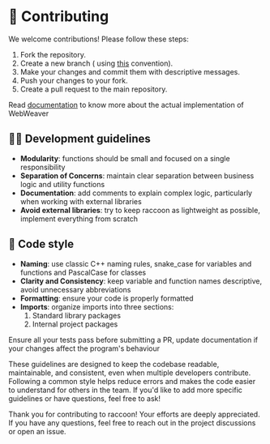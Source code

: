 # 🧩 Contributing
We welcome contributions! Please follow these steps:

1. Fork the repository.
2. Create a new branch ( using <a href="https://medium.com/@abhay.pixolo/naming-conventions-for-git-branches-a-cheatsheet-8549feca2534">this</a> convention).
3. Make your changes and commit them with descriptive messages.
4. Push your changes to your fork.
5. Create a pull request to the main repository.

Read <a href="/docs/">documentation</a> to know more about the actual implementation of WebWeaver

## 👨‍💻 Development guidelines
- **Modularity**: functions should be small and focused on a single responsibility
- **Separation of Concerns**: maintain clear separation between business logic and utility functions
- **Documentation**: add comments to explain complex logic, particularly when working with external libraries
- **Avoid external libraries**: try to keep raccoon as lightweight as possible, implement everything from scratch

## 🎨 Code style
- **Naming**: use classic C++ naming rules, snake_case for variables and functions and PascalCase for classes
- **Clarity and Consistency**: keep variable and function names descriptive, avoid unnecessary abbreviations
- **Formatting**: ensure your code is properly formatted
- **Imports**: organize imports into three sections:
    1. Standard library packages
    2. Internal project packages

Ensure all your tests pass before submitting a PR, update documentation if your changes affect the program's behaviour

These guidelines are designed to keep the codebase readable, maintainable, and consistent, even when multiple developers contribute. Following a common style helps reduce errors and makes the code easier to understand for others in the team.
If you'd like to add more specific guidelines or have questions, feel free to ask!

Thank you for contributing to raccoon! Your efforts are deeply appreciated. If you have any questions, feel free to reach out in the project discussions or open an issue.